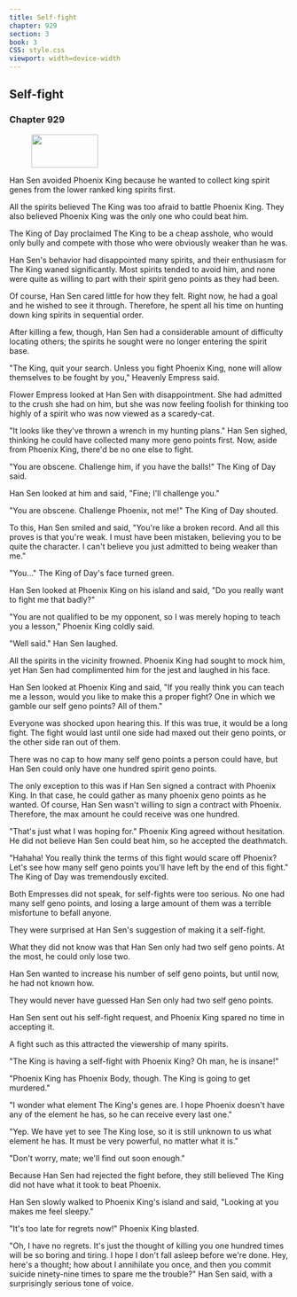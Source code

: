 ```yaml
---
title: Self-fight
chapter: 929
section: 3
book: 3
CSS: style.css
viewport: width=device-width
---
```


## Self-fight

### Chapter 929

<figure>
	<img src="../Images/gem.gif" alt="" id="gem" width="120" height="60" />
</figure>

Han Sen avoided Phoenix King because he wanted to collect king spirit genes from the lower ranked king spirits first.

All the spirits believed The King was too afraid to battle Phoenix King. They also believed Phoenix King was the only one who could beat him.

The King of Day proclaimed The King to be a cheap asshole, who would only bully and compete with those who were obviously weaker than he was.

Han Sen's behavior had disappointed many spirits, and their enthusiasm for The King waned significantly. Most spirits tended to avoid him, and none were quite as willing to part with their spirit geno points as they had been.

Of course, Han Sen cared little for how they felt. Right now, he had a goal and he wished to see it through. Therefore, he spent all his time on hunting down king spirits in sequential order.

After killing a few, though, Han Sen had a considerable amount of difficulty locating others; the spirits he sought were no longer entering the spirit base.

"The King, quit your search. Unless you fight Phoenix King, none will allow themselves to be fought by you," Heavenly Empress said.

Flower Empress looked at Han Sen with disappointment. She had admitted to the crush she had on him, but she was now feeling foolish for thinking too highly of a spirit who was now viewed as a scaredy-cat.

"It looks like they've thrown a wrench in my hunting plans." Han Sen sighed, thinking he could have collected many more geno points first. Now, aside from Phoenix King, there'd be no one else to fight.

"You are obscene. Challenge him, if you have the balls!" The King of Day said.

Han Sen looked at him and said, "Fine; I'll challenge you."

"You are obscene. Challenge Phoenix, not me!" The King of Day shouted.

To this, Han Sen smiled and said, "You're like a broken record. And all this proves is that you're weak. I must have been mistaken, believing you to be quite the character. I can't believe you just admitted to being weaker than me."

"You..." The King of Day's face turned green.

Han Sen looked at Phoenix King on his island and said, "Do you really want to fight me that badly?"

"You are not qualified to be my opponent, so I was merely hoping to teach you a lesson," Phoenix King coldly said.

"Well said." Han Sen laughed.

All the spirits in the vicinity frowned. Phoenix King had sought to mock him, yet Han Sen had complimented him for the jest and laughed in his face.

Han Sen looked at Phoenix King and said, "If you really think you can teach me a lesson, would you like to make this a proper fight? One in which we gamble our self geno points? All of them."

Everyone was shocked upon hearing this. If this was true, it would be a long fight. The fight would last until one side had maxed out their geno points, or the other side ran out of them.

There was no cap to how many self geno points a person could have, but Han Sen could only have one hundred spirit geno points.

The only exception to this was if Han Sen signed a contract with Phoenix King. In that case, he could gather as many phoenix geno points as he wanted. Of course, Han Sen wasn't willing to sign a contract with Phoenix. Therefore, the max amount he could receive was one hundred.

"That's just what I was hoping for." Phoenix King agreed without hesitation. He did not believe Han Sen could beat him, so he accepted the deathmatch.

"Hahaha! You really think the terms of this fight would scare off Phoenix? Let's see how many self geno points you'll have left by the end of this fight." The King of Day was tremendously excited.

Both Empresses did not speak, for self-fights were too serious. No one had many self geno points, and losing a large amount of them was a terrible misfortune to befall anyone.

They were surprised at Han Sen's suggestion of making it a self-fight.

What they did not know was that Han Sen only had two self geno points. At the most, he could only lose two.

Han Sen wanted to increase his number of self geno points, but until now, he had not known how.

They would never have guessed Han Sen only had two self geno points.

Han Sen sent out his self-fight request, and Phoenix King spared no time in accepting it.

A fight such as this attracted the viewership of many spirits.

"The King is having a self-fight with Phoenix King? Oh man, he is insane!"

"Phoenix King has Phoenix Body, though. The King is going to get murdered."

"I wonder what element The King's genes are. I hope Phoenix doesn't have any of the element he has, so he can receive every last one."

"Yep. We have yet to see The King lose, so it is still unknown to us what element he has. It must be very powerful, no matter what it is."

"Don't worry, mate; we'll find out soon enough."

Because Han Sen had rejected the fight before, they still believed The King did not have what it took to beat Phoenix.

Han Sen slowly walked to Phoenix King's island and said, "Looking at you makes me feel sleepy."

"It's too late for regrets now!" Phoenix King blasted.

"Oh, I have no regrets. It's just the thought of killing you one hundred times will be so boring and tiring. I hope I don't fall asleep before we're done. Hey, here's a thought; how about I annihilate you once, and then you commit suicide ninety-nine times to spare me the trouble?" Han Sen said, with a surprisingly serious tone of voice.